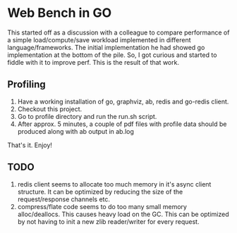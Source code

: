 Web Bench in GO
===============

This started off as a discussion with a colleague to compare performance of a simple load/compute/save workload implemented in different language/frameworks.
The initial implementation he had showed go implementation at the bottom of the pile. So, I got curious and started to fiddle with it to improve perf. This is the result of that work.

Profiling
---------

1. Have a working installation of go, graphviz, ab, redis and go-redis client.
2. Checkout this project.
3. Go to profile directory and run the run.sh script.
4. After approx. 5 minutes, a couple of pdf files with profile data should be produced along with ab output in ab.log

That's it. Enjoy!

TODO
----

1. redis client seems to allocate too much memory in it's async client structure. It can be optimized by reducing the size of the request/response channels etc.
2. compress/flate code seems to do too many small memory alloc/deallocs. This causes heavy load on the GC. This can be optimized by not having to init a new zlib reader/writer for every request.

